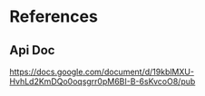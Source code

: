 
# References

## Api Doc
https://docs.google.com/document/d/19kblMXU-HvhLd2KmDQo0oqsgrr0pM6BI-B-6sKvcoO8/pub